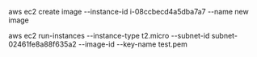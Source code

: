 aws ec2 create image --instance-id i-08ccbecd4a5dba7a7 --name new image

aws ec2 run-instances --instance-type t2.micro --subnet-id subnet-02461fe8a88f635a2  --image-id <custom imageid> --key-name test.pem
